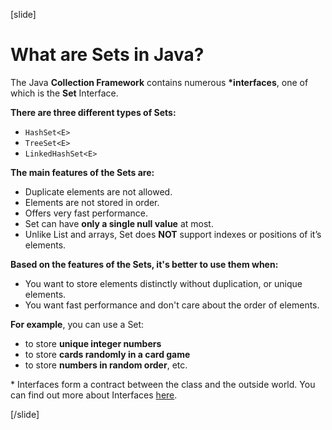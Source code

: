 
[slide]

# What are Sets in Java?
The Java **Collection Framework** contains numerous **\*interfaces**, one of which is the **Set** Interface.

**There are three different types of Sets:**
- `HashSet<E>`
- `TreeSet<E>`
- `LinkedHashSet<E>`

**The main features of the Sets are:**
- Duplicate elements are not allowed.
- Elements are not stored in order.
- Offers very fast performance.
- Set can have **only a single null value** at most.
- Unlike List and arrays, Set does **NOT** support indexes or positions of it’s elements.

**Based on the features of the Sets, it's better to use them when:**
- You want to store elements distinctly without duplication, or unique elements.
- You want fast performance and don't care about the order of elements.

**For example**, you can use a Set:
-  to store **unique integer numbers**
-  to store **cards randomly in a card game**
-  to store **numbers in random order**, etc.


\* Interfaces form a contract between the class and the outside world. You can find out more about Interfaces [here](https://docs.oracle.com/javase/tutorial/java/concepts/interface.html#:~:text=Interfaces%20form%20a%20contract%20between,the%20class%20will%20successfully%20compile.).


[/slide]